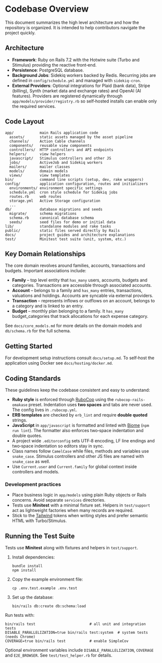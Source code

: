 # Codebase Overview

This document summarizes the high level architecture and how the repository is organized. It is intended to help contributors navigate the project quickly.

## Architecture

- **Framework**: Ruby on Rails 7.2 with the Hotwire suite (Turbo and Stimulus) providing the reactive front‑end.
- **Persistence**: PostgreSQL database.
- **Background Jobs**: Sidekiq workers backed by Redis. Recurring jobs are defined in `config/schedule.yml` and managed with `sidekiq-cron`.
- **External Providers**: Optional integrations for Plaid (bank data), Stripe (billing), Synth (market data and exchange rates) and OpenAI (AI features). Providers are registered dynamically through `app/models/provider/registry.rb` so self‑hosted installs can enable only the required services.

## Code Layout

```
app/            main Rails application code
  assets/       static assets managed by the asset pipeline
  channels/     Action Cable channels
  components/   reusable view components
  controllers/  HTTP controllers and API endpoints
  helpers/      view helpers
  javascript/   Stimulus controllers and other JS
  jobs/         ActiveJob and Sidekiq workers
  mailers/      mailer classes
  models/       domain models
  views/        view templates
bin/            command line scripts (setup, dev, rake wrappers)
config/         application configuration, routes and initializers
  environments/ environment specific settings
  schedule.yml  cron style schedule for Sidekiq jobs
  routes.rb     web routes
  storage.yml   Active Storage configuration
  ...
db/             database migrations and seeds
  migrate/      schema migrations
  schema.rb     canonical database schema
  seeds/        seed files for demo or initial data
lib/            standalone modules and rake tasks
public/         static files served directly by Rails
docs/           project guides and architecture explanations
test/           Minitest test suite (unit, system, etc.)
```

## Key Domain Relationships

The core domain revolves around families, accounts, transactions and budgets. Important associations include:

- **Family** – top level entity that `has_many` users, accounts, budgets and categories. Transactions are accessible through associated accounts.
- **Account** – belongs to a family and `has_many` entries, transactions, valuations and holdings. Accounts are syncable via external providers.
- **Transaction** – represents inflows or outflows on an account, belongs to a category and is linked to an entry.
- **Budget** – monthly plan belonging to a family. It `has_many` budget_categories that track allocations for each expense category.

See `docs/core_models.md` for more details on the domain models and `db/schema.rb` for the full schema.

## Getting Started

For development setup instructions consult `docs/setup.md`. To self‑host the application using Docker see `docs/hosting/docker.md`.

## Coding Standards

These guidelines keep the codebase consistent and easy to understand:

- **Ruby style** is enforced through [RuboCop](https://github.com/rubocop/rubocop) using the `rubocop-rails-omakase` preset. Indentation uses **two spaces** and tabs are never used. The config lives in `.rubocop.yml`.
- **ERB templates** are checked by `erb_lint` and require **double quoted** strings.
- **JavaScript** in `app/javascript` is formatted and linted with [Biome](https://biomejs.dev) (`npm run lint`). The formatter also enforces two‑space indentation and double quotes.
- A project wide `.editorconfig` sets UTF‑8 encoding, LF line endings and two‑space indentation so editors stay in sync.
- Class names follow `CamelCase` while files, methods and variables use `snake_case`. Stimulus controllers and other JS files are named with `snake_case` as well.
- Use `Current.user` and `Current.family` for global context inside controllers and models.

### Development practices

- Place business logic in `app/models` using plain Ruby objects or Rails concerns. Avoid separate `services` directories.
- Tests use **Minitest** with a minimal fixture set. Helpers in `test/support` act as lightweight factories when many records are required.
- Stick to the [Tailwind](app/assets/tailwind/maybe-design-system.css) tokens when writing styles and prefer semantic HTML with Turbo/Stimulus.

## Running the Test Suite

Tests use **Minitest** along with fixtures and helpers in `test/support`.

1. Install dependencies:
   ```
   bundle install
   npm install
   ```
2. Copy the example environment file:
   ```
   cp .env.test.example .env.test
   ```
3. Set up the database:
   ```
   bin/rails db:create db:schema:load
   ```

Run tests with:

```
bin/rails test                         # all unit and integration tests
DISABLE_PARALLELIZATION=true bin/rails test:system  # system tests (needs Chrome)
COVERAGE=true bin/rails test           # enable SimpleCov
```

Optional environment variables include `DISABLE_PARALLELIZATION`, `COVERAGE` and `E2E_BROWSER`. See `test/test_helper.rb` for details.
